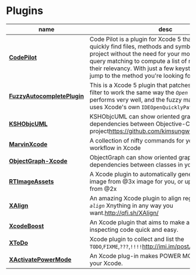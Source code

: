# Plugins

 name | desc |
------|------|
**[CodePilot](https://github.com/macoscope/CodePilot)** | Code Pilot is a plugin for Xcode 5 that allows you to quickly find files, methods and symbols within your project without the need for your mouse. It uses fuzzy query matching to compute a list of results sorted by their relevancy. With just a few keystrokes you can jump to the method you're looking for.
**[FuzzyAutocompletePlugin](https://github.com/FuzzyAutocomplete/FuzzyAutocompletePlugin)** |This is a Xcode 5 plugin that patches the autocomplete filter to work the same way the *`Open Quickly`* works. It performs very well, and the fuzzy matching actually uses Xcode's own `IDEOpenQuicklyPattern`.
**[KSHObjcUML](https://github.com/vampirewalk/ObjectGraph-Xcode)** | KSHObjcUML can show oriented graph of dependencies between Objective-C classes in your project<https://github.com/kimsungwhee/KSHObjcUML>.
**[MarvinXcode](https://github.com/zenangst/MarvinXcode)** | A collection of nifty commands for your everyday workflow in Xcode
**[ObjectGraph-Xcode](https://github.com/vampirewalk/ObjectGraph-Xcode)** | ObjectGraph can show oriented graph of dependencies between classes in your project.
**[RTImageAssets](https://github.com/rickytan/RTImageAssets#)**| A Xcode plugin to automatically generate @2x, @1x image from @3x image for you, or upscale to @3x from @2x
**[XAlign](https://github.com/qfish/XAlign)** | An amazing Xcode plugin to align regular code. it can *`align`* Xnything in any way you want.<http://qfi.sh/XAlign/>
**[XcodeBoost](https://github.com/fortinmike/XcodeBoost)**| An Xcode plugin that aims to make altering and inspecting code quick and easy.
**[XToDo](https://github.com/trawor/XToDo)** | Xcode plugin to collect and list the `TODO`,`FIXME`,`???`,`!!!!`<http://imi.im/post/>xtodo
**[XActivatePowerMode](https://github.com/qfish/XActivatePowerMode)** | An Xcode plug-in makes POWER MODE happen in your Xcode.
